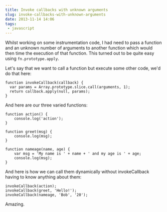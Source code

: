 ```yaml
---
title: Invoke callbacks with unknown arguments
slug: invoke-callbacks-with-unknown-arguments
date: 2013-11-14 14:06
tags: 
 - javascript
---
```

Whilst working on some instrumentation code, I had need to pass a function and an unknown number of arguments to another function which would then time the execution of that function. This turned out to be quite easy using `fn.prototype.apply`.

Let's say that we want to call a function but execute some other code, we'd do that here:

    function invokeCallback(callback) {
      var params = Array.prototype.slice.call(arguments, 1);
      return callback.apply(null, params);
    }

And here are our three varied functions:

    function action() {
        console.log('action');
    }

    function greet(msg) {
        console.log(msg);
    }

    function nameage(name, age) {
        var msg = 'My name is ' + name + ' and my age is ' + age;
        console.log(msg);
    }

And here is how we can call them dynamically without invokeCallback having to know anything about them:

    invokeCallback(action);
    invokeCallback(greet, 'Hello!');
    invokeCallback(nameage, 'Bob', '20');

Amazing.